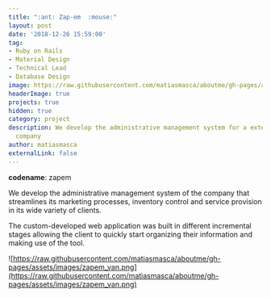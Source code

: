 ```yaml
---
title: ":ant: Zap-em  :mouse:"
layout: post
date: '2018-12-26 15:59:00'
tag:
- Ruby on Rails
- Material Design
- Technical Lead
- Database Design
image: https://raw.githubusercontent.com/matiasmasca/aboutme/gh-pages/assets/images/zapem.jpg
headerImage: true
projects: true
hidden: true
category: project
description: We develop the administrative management system for a extermination service
  company
author: matiasmasca
externalLink: false
---
```


**codename**: zapem

We develop the administrative management system of the company that streamlines its marketing processes, inventory control and service provision in its wide variety of clients.

The custom-developed web application was built in different incremental stages allowing the client to quickly start organizing their information and making use of the tool.

![https://raw.githubusercontent.com/matiasmasca/aboutme/gh-pages/assets/images/zapem_van.png](https://raw.githubusercontent.com/matiasmasca/aboutme/gh-pages/assets/images/zapem_van.png)
